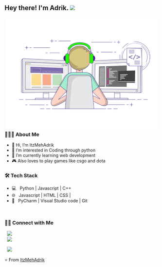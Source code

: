 <h2> Hey there! I'm Adrik. <img src="https://github.com/souvikguria98/souvikguria98/blob/master/Hi.gif" width="25"></h2>
<img align="right" alt="GIF" src="https://raw.githubusercontent.com/devSouvik/devSouvik/master/gif3.gif" width="500"/>

<h3> 👨🏻‍💻 About Me </h3>

- 👋 Hi, I’m ItzMehAdrik
- 👀 I’m interested in Coding through python 
- 🌱 I’m currently learning web development
- 🎮 Also loves to play games like csgo and dota

<h3>🛠 Tech Stack</h3>

- 💻 &nbsp; Python | Javascript | C++  
- 🌐 &nbsp; Javascript | HTML | CSS | 
- 🔧 &nbsp; PyCharm | Visual Studio code | Git


<br>

<h3> 🤝🏻 Connect with Me </h3>

 
&nbsp; <a href="https://www.instagram.com/adrik.7777/" target="_blank" rel="noopener noreferrer"><img src="https://img.icons8.com/plasticine/100/000000/instagram-new.png" width="50" /></a>  
&nbsp; <a href="ishanprasad46@gmail.com" target="_blank" rel="noopener noreferrer"><img src="https://img.icons8.com/plasticine/100/000000/gmail.png"  width="50" /></a>
</p>
&nbsp; <a href="https://dsc.gg/wickie-support" target="_blank" rel="noopener noreferrer"><img src="https://img.icons8.com/fluency/48/000000/discord-logo.png" width="50" /></a>
</p>

⭐️ From [ItzMehAdrik](https://github.com/ItzMehAdrik)
